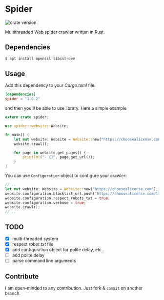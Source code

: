 # Spider

![crate version](https://img.shields.io/crates/v/spider.svg)

Multithreaded Web spider crawler written in Rust.

## Dependencies

~~~bash
$ apt install openssl libssl-dev
~~~

## Usage

Add this dependency to your _Cargo.toml_ file.

~~~toml
[dependencies]
spider = "1.0.2"
~~~

and then you'll be able to use library. Here a simple example

~~~rust
extern crate spider;

use spider::website::Website;

fn main() {
    let mut website: Website = Website::new("https://choosealicense.com");
    website.crawl();

    for page in website.get_pages() {
        println!("- {}", page.get_url());
    }
}
~~~

You can use `Configuration` object to configure your crawler:

~~~rust
// ..
let mut website: Website = Website::new("https://choosealicense.com");
website.configuration.blacklist_url.push("https://choosealicense.com/licenses/".to_string());
website.configuration.respect_robots_txt = true;
website.configuration.verbose = true;
website.crawl();
// ..
~~~

## TODO

- [x] multi-threaded system
- [x] respect _robot.txt_ file
- [x] add configuration object for polite delay, etc..
- [ ] add polite delay
- [ ] parse command line arguments

## Contribute

I am open-minded to any contribution. Just fork & `commit` on another branch.


